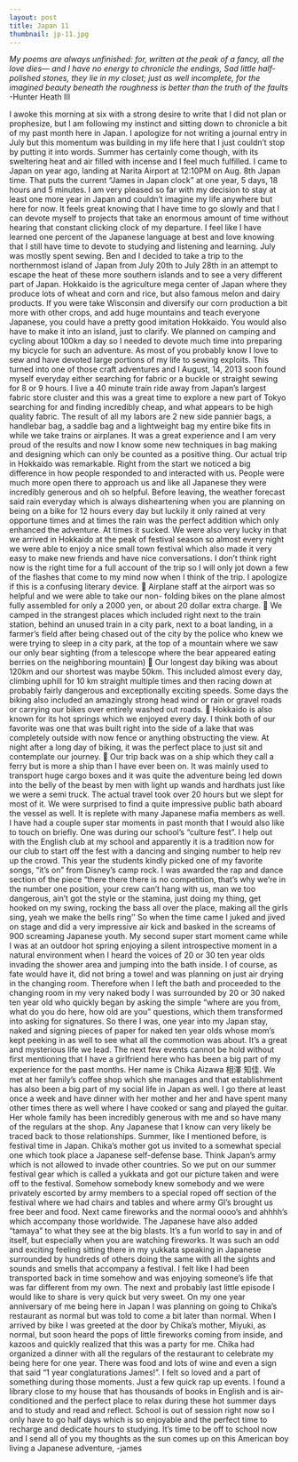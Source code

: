 ```yaml
---
layout: post
title: Japan 11
thumbnail: jp-11.jpg
---
```


*My poems are always unfinished: for,
written at the peak of a fancy,
all the love dies—
and I have no energy to chronicle
the endings,
Sad little half-polished stones, they lie in my closet;
just as well incomplete,
for the imagined beauty beneath
the roughness
is better than the truth of
the faults*
-Hunter Heath III

I awoke this morning at six with a strong desire to write that I did not plan or prophesize, but I am following my instinct and sitting down to chronicle a bit of my past month here in Japan. I apologize for not writing a journal entry in July but this momentum was building in my life here that I just couldn’t stop by putting it into words. Summer has certainly come though, with its sweltering heat and air filled with incense and I feel much fulfilled. I came to Japan on year ago, landing at Narita Airport at 12:10PM on Aug. 8th Japan time. That puts the current “James in Japan clock” at one year, 5 days, 18 hours and 5 minutes. I am very pleased so far with my decision to stay at least one more year in Japan and couldn’t imagine my life anywhere but here for now. It feels great knowing that I have time to go slowly and that I can devote myself to projects that take an enormous amount of time without hearing that constant clicking clock of my departure. I feel like I have learned one percent of the Japanese language at best and love knowing that I still have time to devote to studying and listening and learning. July was mostly spent sewing. Ben and I decided to take a trip to the northernmost island of Japan from July 20th to July 28th in an attempt to escape the heat of these more southern islands and to see a very different part of Japan. Hokkaido is the agriculture mega center of Japan where they produce lots of wheat and corn and rice, but also famous melon and dairy products. If you were take Wisconsin and diversify our corn production a bit more with other crops, and add huge mountains and teach everyone Japanese, you could have a pretty good imitation Hokkaido. You would also have to make it into an island, just to clarify. We planned on camping and cycling about 100km a day so I needed to devote much time into preparing my bicycle for such an adventure. As most of you probably know I love to sew and have devoted large portions of my life to sewing exploits. This turned into one of those craft adventures and I August, 14, 2013 soon found myself everyday either searching for fabric or a buckle or straight sewing for 8 or 9 hours. I live a 40 minute train ride away from Japan’s largest fabric store cluster and this was a great time to explore a new part of Tokyo searching for and finding incredibly cheap, and what appears to be high quality fabric. The result of all my labors are 2 new side pannier bags, a handlebar bag, a saddle bag and a lightweight bag my entire bike fits in while we take trains or airplanes. It was a great experience and I am very proud of the results and now I know some new techniques in bag making and designing which can only be counted as a positive thing. Our actual trip in Hokkaido was remarkable. Right from the start we noticed a big difference in how people responded to and interacted with us. People were much more open there to approach us and like all Japanese they were incredibly generous and oh so helpful. Before leaving, the weather forecast said rain everyday which is always disheartening when you are planning on being on a bike for 12 hours every day but luckily it only rained at very opportune times and at times the rain was the perfect addition which only enhanced the adventure. At times it sucked. We were also very lucky in that we arrived in Hokkaido at the peak of festival season so almost every night we were able to enjoy a nice small town festival which also made it very easy to make new friends and have nice conversations. I don’t think right now is the right time for a full account of the trip so I will only jot down a few of the flashes that come to my mind now when I think of the trip. I apologize if this is a confusing literary device.  Airplane staff at the airport was so helpful and we were able to take our non- folding bikes on the plane almost fully assembled for only a 2000 yen, or about 20 dollar extra charge.  We camped in the strangest places which included right next to the train station, behind an unused train in a city park, next to a boat landing, in a farmer’s field after being chased out of the city by the police who knew we were trying to sleep in a city park, at the top of a mountain where we saw our only bear sighting (from a telescope where the bear appeared eating berries on the neighboring mountain)  Our longest day biking was about 120km and our shortest was maybe 50km. This included almost every day, climbing uphill for 10 km straight multiple times and then racing down at probably fairly dangerous and exceptionally exciting speeds. Some days the biking also included an amazingly strong head wind or rain or gravel roads or carrying our bikes over entirely washed out roads.  Hokkaido is also known for its hot springs which we enjoyed every day. I think both of our favorite was one that was built right into the side of a lake that was completely outside with now fence or anything obstructing the view. At night after a long day of biking, it was the perfect place to just sit and contemplate our journey.  Our trip back was on a ship which they call a ferry but is more a ship than I have ever been on. It was mainly used to transport huge cargo boxes and it was quite the adventure being led down into the belly of the beast by men with light up wands and hardhats just like we were a semi truck. The actual travel took over 20 hours but we slept for most of it. We were surprised to find a quite impressive public bath aboard the vessel as well. It is replete with many Japanese mafia members as well. I have had a couple super star moments in past month that I would also like to touch on briefly. One was during our school’s “culture fest”. I help out with the English club at my school and apparently it is a tradition now for our club to start off the fest with a dancing and singing number to help rev up the crowd. This year the students kindly picked one of my favorite songs, “it’s on” from Disney’s camp rock. I was awarded the rap and dance section of the piece “there there there is no competition, that’s why we’re in the number one position, your crew can’t hang with us, man we too dangerous, ain’t got the style or the stamina, just doing my thing, get hooked on my swing, rocking the bass all over the place, making all the girls sing, yeah we make the bells ring’’ So when the time came I juked and jived on stage and did a very impressive air kick and basked in the screams of 900 screaming Japanese youth. My second super start moment came while I was at an outdoor hot spring enjoying a silent introspective moment in a natural environment when I heard the voices of 20 or 30 ten year olds invading the shower area and jumping into the bath inside. I of course, as fate would have it, did not bring a towel and was planning on just air drying in the changing room. Therefore when I left the bath and proceeded to the changing room in my very naked body I was surrounded by 20 or 30 naked ten year old who quickly began by asking the simple “where are you from, what do you do here, how old are you” questions, which them transformed into asking for signatures. So there I was, one year into my Japan stay, naked and signing pieces of paper for naked ten year olds whose mom’s kept peeking in as well to see what all the commotion was about. It’s a great and mysterious life we lead. The next few events cannot be hold without first mentioning that I have a girlfriend here who has been a big part of my experience for the past months. Her name is Chika Aizawa 相澤 知佳. We met at her family’s coffee shop which she manages and that establishment has also been a big part of my social life in Japan as well. I go there at least once a week and have dinner with her mother and her and have spent many other times there as well where I have cooked or sang and played the guitar. Her whole family has been incredibly generous with me and so have many of the regulars at the shop. Any Japanese that I know can very likely be traced back to those relationships. Summer, like I mentioned before, is festival time in Japan. Chika’s mother got us invited to a somewhat special one which took place a Japanese self-defense base. Think Japan’s army which is not allowed to invade other countries. So we put on our summer festival gear which is called a yukkata and got our picture taken and were off to the festival. Somehow somebody knew somebody and we were privately escorted by army members to a special roped off section of the festival where we had chairs and tables and where army GI’s brought us free beer and food. Next came fireworks and the normal oooo’s and ahhhh’s which accompany those worldwide. The Japanese have also added “tamaya” to what they see at the big blasts. It’s a fun world to say in and of itself, but especially when you are watching fireworks. It was such an odd and exciting feeling sitting there in my yukkata speaking in Japanese surrounded by hundreds of others doing the same with all the sights and sounds and smells that accompany a festival. I felt like I had been transported back in time somehow and was enjoying someone’s life that was far different from my own. The next and probably last little episode I would like to share is very quick but very sweet. On my one year anniversary of me being here in Japan I was planning on going to Chika’s restaurant as normal but was told to come a bit later than normal. When I arrived by bike I was greeted at the door by Chika’s mother, Miyuki, as normal, but soon heard the pops of little fireworks coming from inside, and kazoos and quickly realized that this was a party for me. Chika had organized a dinner with all the regulars of the restaurant to celebrate my being here for one year. There was food and lots of wine and even a sign that said “1 year conglaturations James!”. I felt so loved and a part of something during those moments. Just a few quick rap up events. I found a library close to my house that has thousands of books in English and is air-conditioned and the perfect place to relax during these hot summer days and to study and read and reflect. School is out of session right now so I only have to go half days which is so enjoyable and the perfect time to recharge and dedicate hours to studying. It’s time to be off to school now and I send all of you my thoughts as the sun comes up on this American boy living a Japanese adventure, -james
